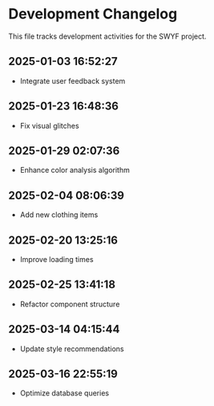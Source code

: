 # Development Changelog

This file tracks development activities for the SWYF project.

## 2025-01-03 16:52:27

- Integrate user feedback system

## 2025-01-23 16:48:36

- Fix visual glitches

## 2025-01-29 02:07:36

- Enhance color analysis algorithm

## 2025-02-04 08:06:39

- Add new clothing items

## 2025-02-20 13:25:16

- Improve loading times

## 2025-02-25 13:41:18

- Refactor component structure

## 2025-03-14 04:15:44

- Update style recommendations

## 2025-03-16 22:55:19

- Optimize database queries

